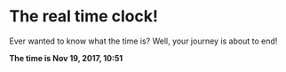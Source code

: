 # The real time clock!

Ever wanted to know what the time is? Well, your journey is about to end!

**The time is Nov 19, 2017, 10:51**